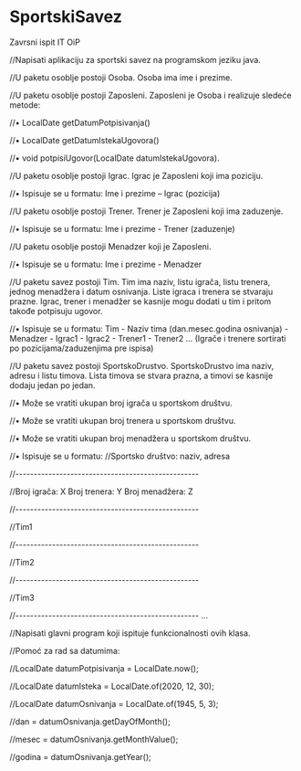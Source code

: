 # SportskiSavez
Zavrsni ispit IT OiP

//Napisati aplikaciju za sportski savez na programskom jeziku java.

//U paketu osoblje postoji Osoba. Osoba ima ime i prezime.

//U paketu osoblje postoji Zaposleni. Zaposleni je Osoba i realizuje sledeće metode:

//• LocalDate getDatumPotpisivanja()

//• LocalDate getDatumIstekaUgovora()

//• void potpisiUgovor(LocalDate datumIstekaUgovora).

//U paketu osoblje postoji Igrac. Igrac je Zaposleni koji ima poziciju.

//• Ispisuje se u formatu: Ime i prezime – Igrac (pozicija)

//U paketu osoblje postoji Trener. Trener je Zaposleni koji ima zaduzenje.

//• Ispisuje se u formatu: Ime i prezime - Trener (zaduzenje)

//U paketu osoblje postoji Menadzer koji je Zaposleni.

//• Ispisuje se u formatu: Ime i prezime - Menadzer

//U paketu savez postoji Tim. Tim ima naziv, listu igrača, listu trenera, jednog menadžera i datum osnivanja. Liste igraca i trenera se stvaraju prazne. Igrac, trener i menadžer se kasnije mogu dodati u tim i pritom takođe potpisuju ugovor.

//• Ispisuje se u formatu: Tim - Naziv tima (dan.mesec.godina osnivanja) - Menadzer - Igrac1 - Igrac2 - Trener1 - Trener2 ... (Igrače i trenere sortirati po pozicijama/zaduzenjima pre ispisa)

//U paketu savez postoji SportskoDrustvo. SportskoDrustvo ima naziv, adresu i listu timova. Lista timova se stvara prazna, a timovi se kasnije dodaju jedan po jedan.

//• Može se vratiti ukupan broj igrača u sportskom društvu.

//• Može se vratiti ukupan broj trenera u sportskom društvu.

//• Može se vratiti ukupan broj menadžera u sportskom društvu.

//• Ispisuje se u formatu: 
//Sportsko društvo: naziv, adresa 

//-------------------------------------------------- 

//Broj igrača: X Broj trenera: Y Broj menadžera: Z 

//-------------------------------------------------- 

//Tim1 

//-------------------------------------------------- 

//Tim2 

//-------------------------------------------------- 

//Tim3 

//-------------------------------------------------- …

//Napisati glavni program koji ispituje funkcionalnosti ovih klasa.

//Pomoć za rad sa datumima:

//LocalDate datumPotpisivanja = LocalDate.now();

//LocalDate datumIsteka = LocalDate.of(2020, 12, 30);

//LocalDate datumOsnivanja = LocalDate.of(1945, 5, 3);

//dan = datumOsnivanja.getDayOfMonth();

//mesec = datumOsnivanja.getMonthValue();

//godina = datumOsnivanja.getYear();
